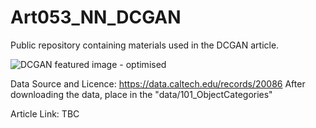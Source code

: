 # Art053_NN_DCGAN
Public repository containing materials used in the DCGAN article.

![DCGAN featured image - optimised](https://user-images.githubusercontent.com/24861699/178141173-9f283cc3-2ce7-4d1e-b97d-e6086f3ef74b.png)

Data Source and Licence: https://data.caltech.edu/records/20086 After downloading the data, place in the "data/101_ObjectCategories"

Article Link: TBC
